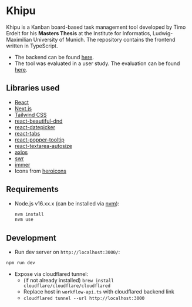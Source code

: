 # Khipu
Khipu is a Kanban board-based task management tool developed by Timo Erdelt for his __Masters Thesis__ at the Institute for Informatics,
Ludwig-Maximilian University of Munich. The repository contains the frontend written in TypeScript. 

- The backend can be found [here](https://github.com/tmrdlt/masterthesis-khipu).
- The tool was evaluated in a user study. The evaluation can be found [here](https://github.com/tmrdlt/masterthesis-evaluation).


## Libraries used

- [React](https://reactjs.org/)
- [Next.js](https://nextjs.org/)
- [Tailwind CSS](https://tailwindcss.com/)
- [react-beautiful-dnd](https://github.com/atlassian/react-beautiful-dnd)
- [react-datepicker](https://github.com/Hacker0x01/react-datepicker)
- [react-tabs](https://reactcommunity.org/react-tabs/)
- [react-popper-tooltip](https://popper.js.org/react-popper/v2/)
- [react-textarea-autosize](https://github.com/Andarist/react-textarea-autosize)
- [axios](https://github.com/axios/axios)
- [swr](https://swr.vercel.app/)
- [immer](https://immerjs.github.io/immer/)
- Icons from [heroicons](https://heroicons.com/)

## Requirements
- Node.js v16.xx.x (can be installed via [nvm](https://github.com/nvm-sh/nvm)):
  ```bash
  nvm install
  nvm use
  ```

## Development
- Run dev server on `http://localhost:3000/`:
```bash
npm run dev
```

- Expose via cloudflared tunnel:
  - (if not already installed) `brew install cloudflare/cloudflare/cloudflared`
  - Replace host in `workflow-api.ts` with cloudflared backend link 
  - `cloudflared tunnel --url http://localhost:3000`
